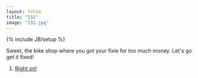 ```yaml
---
layout: folio
title: "132"
image: "132.jpg"
---
```

{% include JB/setup %}

<div class="copy">
	<p>Sweet, the bike shop where you got your fixie for too much money. Let's go get it fixed!</p>
</div>

<div class="choice">
	<ol>
		<li><a href="130.html">Right on!</a></li>
	</ol>
</div>